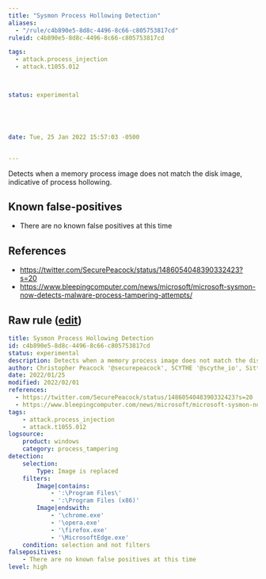 ```yaml
---
title: "Sysmon Process Hollowing Detection"
aliases:
  - "/rule/c4b890e5-8d8c-4496-8c66-c805753817cd"
ruleid: c4b890e5-8d8c-4496-8c66-c805753817cd

tags:
  - attack.process_injection
  - attack.t1055.012



status: experimental





date: Tue, 25 Jan 2022 15:57:03 -0500


---
```


Detects when a memory process image does not match the disk image, indicative of process hollowing.

<!--more-->


## Known false-positives

* There are no known false positives at this time



## References

* https://twitter.com/SecurePeacock/status/1486054048390332423?s=20
* https://www.bleepingcomputer.com/news/microsoft/microsoft-sysmon-now-detects-malware-process-tampering-attempts/


## Raw rule ([edit](https://github.com/SigmaHQ/sigma/edit/master/rules/windows/sysmon/sysmon_process_hollowing.yml))
```yaml
title: Sysmon Process Hollowing Detection
id: c4b890e5-8d8c-4496-8c66-c805753817cd
status: experimental
description: Detects when a memory process image does not match the disk image, indicative of process hollowing.
author: Christopher Peacock '@securepeacock', SCYTHE '@scythe_io', Sittikorn S
date: 2022/01/25
modified: 2022/02/01
references:
  - https://twitter.com/SecurePeacock/status/1486054048390332423?s=20 
  - https://www.bleepingcomputer.com/news/microsoft/microsoft-sysmon-now-detects-malware-process-tampering-attempts/
tags:
    - attack.process_injection
    - attack.t1055.012
logsource:
    product: windows
    category: process_tampering
detection:
    selection:
        Type: Image is replaced
    filters:
        Image|contains: 
            - ':\Program Files\'
            - ':\Program Files (x86)'
        Image|endswith:
            - '\chrome.exe'
            - '\opera.exe'
            - '\firefox.exe'
            - '\MicrosoftEdge.exe'
    condition: selection and not filters
falsepositives:
    - There are no known false positives at this time
level: high

```
